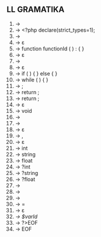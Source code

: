 ## LL GRAMATIKA

1. <prog> -> <prolog> <seq-stats> <epilog>
2. <prolog> -> <?php <wspace> declare(strict_types=1);
3. <seq-stats> -> <stat> <fnc-decl> <seq-stats>
4. <seq-stats> -> ε
5. <fnc-decl> -> function functionId ( <param> ) : <fnc-type> { <st-list> }
6. <fnc-decl> -> ε
7. <st-list> -> <stat> <st-list>
8. <st-list> -> ε
9. <stat> -> if ( <expr> ) { <st-list> } else { <st-list> }
10. <stat> -> while ( <expr> ) { <st-list> }
11. <stat> -> <assign> ;
12. <stat> -> return <expr> ;
13. <stat> -> return ;
14. <stat> -> ε
15. <fnc-type> -> void
16. <fnc-type> -> <type>
17. <param> -> <type> <var> <params> 
18. <param> -> ε
19. <params> -> , <type> <var> <params>
20. <params> -> ε
21. <type> -> int
22. <type> -> string
23. <type> -> float
24. <type> -> ?int
25. <type> -> ?string
26. <type> -> ?float
27. <assign> -> <expr>
28. <assign> -> <var> <r-side>
29. <r-side> -> <expr>
30. <r-side> -> = <expr>
31. <r-side> -> ε
32. <var> -> $varId
33. <epilog> -> ?>EOF
34. <epilog> -> EOF